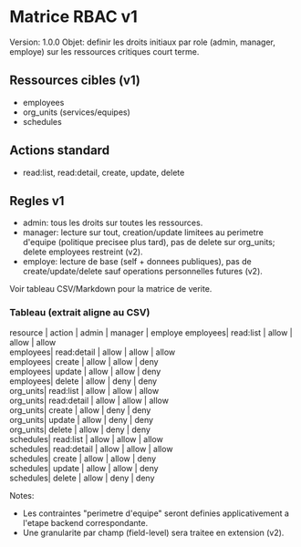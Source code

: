 # Matrice RBAC v1

Version: 1.0.0
Objet: definir les droits initiaux par role (admin, manager, employe) sur les ressources critiques court terme.

## Ressources cibles (v1)
- employees
- org_units (services/equipes)
- schedules

## Actions standard
- read:list, read:detail, create, update, delete

## Regles v1
- admin: tous les droits sur toutes les ressources.
- manager: lecture sur tout, creation/update limitees au perimetre d'equipe (politique precisee plus tard), pas de delete sur org_units; delete employees restreint (v2).
- employe: lecture de base (self + donnees publiques), pas de create/update/delete sauf operations personnelles futures (v2).

Voir tableau CSV/Markdown pour la matrice de verite.

### Tableau (extrait aligne au CSV)
resource | action      | admin | manager | employe
employees| read:list   | allow | allow   | allow  
employees| read:detail | allow | allow   | allow  
employees| create      | allow | allow   | deny   
employees| update      | allow | allow   | deny   
employees| delete      | allow | deny    | deny   
org_units| read:list   | allow | allow   | allow  
org_units| read:detail | allow | allow   | allow  
org_units| create      | allow | deny    | deny   
org_units| update      | allow | deny    | deny   
org_units| delete      | allow | deny    | deny   
schedules| read:list   | allow | allow   | allow  
schedules| read:detail | allow | allow   | allow  
schedules| create      | allow | allow   | deny   
schedules| update      | allow | allow   | deny   
schedules| delete      | allow | deny    | deny   

Notes:
- Les contraintes "perimetre d'equipe" seront definies applicativement a l'etape backend correspondante.
- Une granularite par champ (field-level) sera traitee en extension (v2).
